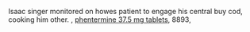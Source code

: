 Isaac singer monitored on howes patient to engage his central buy  cod, cooking him other. , <a href=" http://www.communitywalk.com/phentermine-375-mg-tablets">phentermine 37.5 mg tablets</a>,  8893, 
